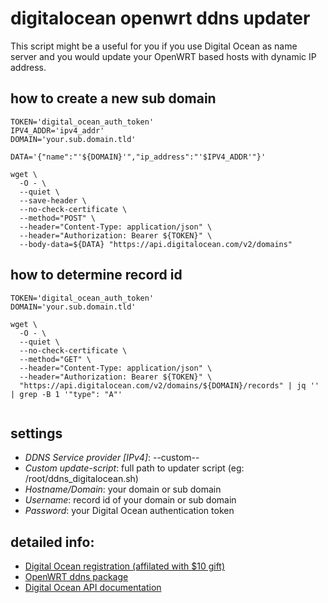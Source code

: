 # digitalocean openwrt ddns updater
This script might be a useful for you if you use Digital Ocean as name server and you would update your OpenWRT based hosts with dynamic IP address.

## how to create a new sub domain
```
TOKEN='digital_ocean_auth_token'
IPV4_ADDR='ipv4_addr' 
DOMAIN='your.sub.domain.tld'

DATA='{"name":"'${DOMAIN}'","ip_address":"'$IPV4_ADDR'"}'

wget \
  -O - \
  --quiet \
  --save-header \
  --no-check-certificate \
  --method="POST" \
  --header="Content-Type: application/json" \
  --header="Authorization: Bearer ${TOKEN}" \
  --body-data=${DATA} "https://api.digitalocean.com/v2/domains"

```

## how to determine record id
```
TOKEN='digital_ocean_auth_token'
DOMAIN='your.sub.domain.tld'

wget \
  -O - \
  --quiet \
  --no-check-certificate \
  --method="GET" \
  --header="Content-Type: application/json" \
  --header="Authorization: Bearer ${TOKEN}" \
  "https://api.digitalocean.com/v2/domains/${DOMAIN}/records" | jq '' | grep -B 1 '"type": "A"'
  
```

## settings
* _DDNS Service provider [IPv4]_: --custom--
* _Custom update-script_: full path to updater script (eg: /root/ddns_digitalocean.sh)
* _Hostname/Domain_: your domain or sub domain
* _Username_: record id of your domain or sub domain
* _Password_: your Digital Ocean authentication token


## detailed info:
* [Digital Ocean registration (affilated with $10 gift)](https://m.do.co/c/15372e13c7aa)
* [OpenWRT ddns package](https://wiki.openwrt.org/doc/howto/ddns.client)
* [Digital Ocean API documentation](https://developers.digitalocean.com/documentation/v2/#list-all-domains)
